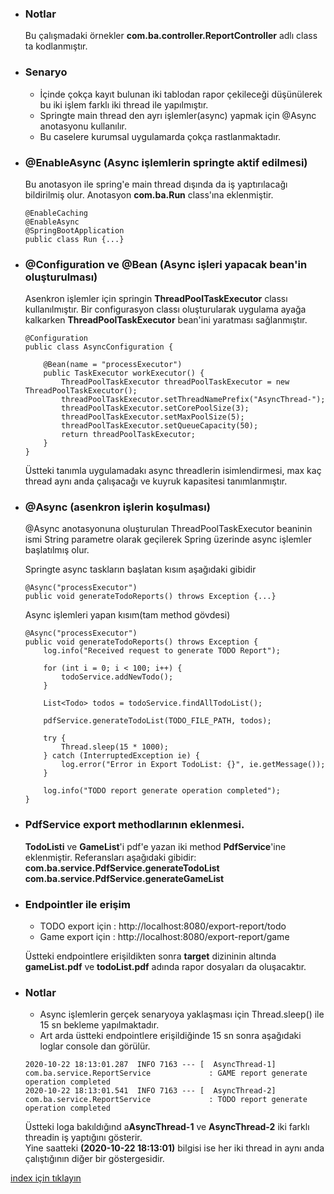 * ### Notlar
    Bu çalışmadaki örnekler **com.ba.controller.ReportController** adlı class ta kodlanmıştır.
    
* ### Senaryo
    - İçinde çokça kayıt bulunan iki tablodan rapor çekileceği düşünülerek bu iki işlem farklı iki thread ile yapılmıştır.
    - Springte main thread den ayrı işlemler(async) yapmak için @Async anotasyonu kullanılır.
    - Bu caselere kurumsal uygulamarda çokça rastlanmaktadır.

* ### @EnableAsync (Async işlemlerin springte aktif edilmesi)
    Bu anotasyon ile spring'e main thread dışında da iş yaptırılacağı bildirilmiş olur. Anotasyon **com.ba.Run** class'ına eklenmiştir.
    ```
    @EnableCaching
    @EnableAsync
    @SpringBootApplication
    public class Run {...}
    ```

* ### @Configuration ve @Bean (Async işleri yapacak bean'in oluşturulması)
    Asenkron işlemler için springin **ThreadPoolTaskExecutor** classı kullanılmıştır.
    Bir configurasyon classı oluşturularak uygulama ayağa kalkarken **ThreadPoolTaskExecutor** bean'ini yaratması sağlanmıştır.
    
    ```
    @Configuration
    public class AsyncConfiguration {
    
        @Bean(name = "processExecutor")
        public TaskExecutor workExecutor() {
            ThreadPoolTaskExecutor threadPoolTaskExecutor = new ThreadPoolTaskExecutor();
            threadPoolTaskExecutor.setThreadNamePrefix("AsyncThread-");
            threadPoolTaskExecutor.setCorePoolSize(3);
            threadPoolTaskExecutor.setMaxPoolSize(5);
            threadPoolTaskExecutor.setQueueCapacity(50);
            return threadPoolTaskExecutor;
        }
    }
    ```
    
    Üstteki tanımla uygulamadakı async threadlerin isimlendirmesi, max kaç thread aynı anda çalışacağı ve kuyruk kapasitesi tanımlanmıştır.
    
* ### @Async (asenkron işlerin koşulması)
    @Async anotasyonuna oluşturulan ThreadPoolTaskExecutor beaninin ismi String parametre olarak geçilerek Spring üzerinde async işlemler başlatılmış olur.

    Springte async taskların başlatan kısım aşağıdaki gibidir  
    ```
    @Async("processExecutor")
    public void generateTodoReports() throws Exception {...}
    ```

    Async işlemleri yapan kısım(tam method gövdesi)        
    ```
    @Async("processExecutor")
    public void generateTodoReports() throws Exception {
        log.info("Received request to generate TODO Report");

        for (int i = 0; i < 100; i++) {
            todoService.addNewTodo();
        }

        List<Todo> todos = todoService.findAllTodoList();

        pdfService.generateTodoList(TODO_FILE_PATH, todos);

        try {
            Thread.sleep(15 * 1000);
        } catch (InterruptedException ie) {
            log.error("Error in Export TodoList: {}", ie.getMessage());
        }

        log.info("TODO report generate operation completed");
    }
    ```    
    
* ### PdfService export methodlarının eklenmesi.
    **TodoListi** ve **GameList**'i pdf'e yazan iki method **PdfService**'ine eklenmiştir.
    Referansları aşağıdaki gibidir: <br/>
    **com.ba.service.PdfService.generateTodoList** <br/>
    **com.ba.service.PdfService.generateGameList**
    
* ### Endpointler ile erişim
    - TODO export için : http://localhost:8080/export-report/todo
    - Game export için : http://localhost:8080/export-report/game
    
    Üstteki endpointlere erişildikten sonra **target** dizininin altında **gameList.pdf** ve **todoList.pdf** adında rapor dosyaları da oluşacaktır.
    
    
* ### Notlar
    - Async işlemlerin gerçek senaryoya yaklaşması için Thread.sleep() ile 15 sn bekleme yapılmaktadır.
    - Art arda üstteki endpointlere erişildiğinde 15 sn sonra aşağıdaki loglar console dan görülür.
    ```
    2020-10-22 18:13:01.287  INFO 7163 --- [  AsyncThread-1] com.ba.service.ReportService             : GAME report generate operation completed
    2020-10-22 18:13:01.541  INFO 7163 --- [  AsyncThread-2] com.ba.service.ReportService             : TODO report generate operation completed
    ```     
    Üstteki loga bakıldığınd a**AsyncThread-1** ve **AsyncThread-2** iki farklı threadin iş yaptığını gösterir. <br/> 
    Yine saatteki **(2020-10-22 18:13:01)** bilgisi ise her iki thread in aynı anda çalıştığının diğer bir göstergesidir.
    
[index için tıklayın](../README.md)
